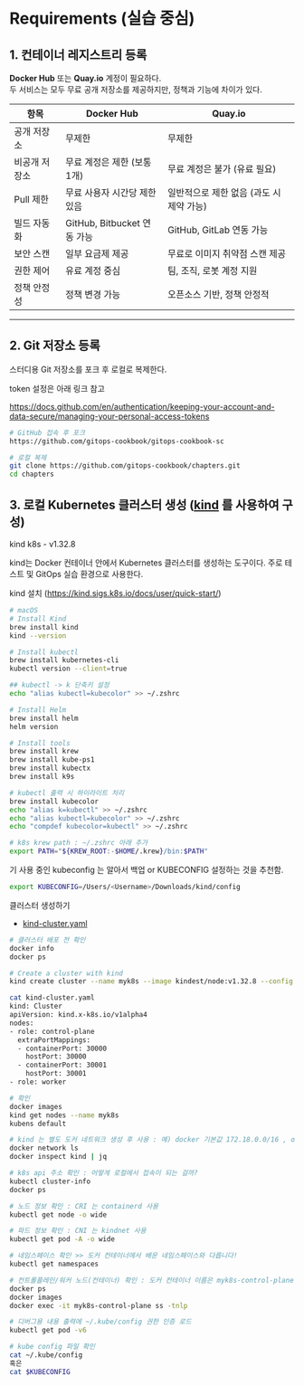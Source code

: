 # Requirements (실습 중심)

## 1. 컨테이너 레지스트리 등록
**Docker Hub** 또는 **Quay.io** 계정이 필요하다.  
두 서비스는 모두 무료 공개 저장소를 제공하지만, 정책과 기능에 차이가 있다.

| 항목    | Docker Hub | Quay.io |
|--------|-------------|---------|
| 공개 저장소 | 무제한 | 무제한 |
| 비공개 저장소 | 무료 계정은 제한 (보통 1개) | 무료 계정은 불가 (유료 필요) |
| Pull 제한 | 무료 사용자 시간당 제한 있음 | 일반적으로 제한 없음 (과도 시 제약 가능) |
| 빌드 자동화 | GitHub, Bitbucket 연동 가능 | GitHub, GitLab 연동 가능 |
| 보안 스캔 | 일부 요금제 제공 | 무료로 이미지 취약점 스캔 제공 |
| 권한 제어 | 유료 계정 중심 | 팀, 조직, 로봇 계정 지원 |
| 정책 안정성 | 정책 변경 가능 | 오픈소스 기반, 정책 안정적 |

---

## 2. Git 저장소 등록
스터디용 Git 저장소를 포크 후 로컬로 복제한다.

token 설정은 아래 링크 참고

https://docs.github.com/en/authentication/keeping-your-account-and-data-secure/managing-your-personal-access-tokens


```bash
# GitHub 접속 후 포크
https://github.com/gitops-cookbook/gitops-cookbook-sc

# 로컬 복제
git clone https://github.com/gitops-cookbook/chapters.git
cd chapters
```

## 3. 로컬 Kubernetes 클러스터 생성 ([kind](https://kind.sigs.k8s.io/) 를 사용하여 구성)
kind k8s - v1.32.8

kind는 Docker 컨테이너 안에서 Kubernetes 클러스터를 생성하는 도구이다.
주로 테스트 및 GitOps 실습 환경으로 사용한다.

kind 설치 (https://kind.sigs.k8s.io/docs/user/quick-start/)
```bash
# macOS
# Install Kind
brew install kind
kind --version

# Install kubectl
brew install kubernetes-cli
kubectl version --client=true

## kubectl -> k 단축키 설정
echo "alias kubectl=kubecolor" >> ~/.zshrc

# Install Helm
brew install helm
helm version

# Install tools
brew install krew
brew install kube-ps1
brew install kubectx
brew install k9s

# kubectl 출력 시 하이라이트 처리
brew install kubecolor
echo "alias k=kubectl" >> ~/.zshrc
echo "alias kubectl=kubecolor" >> ~/.zshrc
echo "compdef kubecolor=kubectl" >> ~/.zshrc

# k8s krew path : ~/.zshrc 아래 추가
export PATH="${KREW_ROOT:-$HOME/.krew}/bin:$PATH"
```

기 사용 중인 kubeconfig 는 알아서 백업 or KUBECONFIG 설정하는 것을 추천함.
```bash
export KUBECONFIG=/Users/<Username>/Downloads/kind/config
```

클러스터 생성하기
- [kind-cluster.yaml](./assets/kind-cluster.yaml)

```bash
# 클러스터 배포 전 확인
docker info
docker ps

# Create a cluster with kind
kind create cluster --name myk8s --image kindest/node:v1.32.8 --config kind-cluster.yaml

cat kind-cluster.yaml
kind: Cluster
apiVersion: kind.x-k8s.io/v1alpha4
nodes:
- role: control-plane
  extraPortMappings:
  - containerPort: 30000
    hostPort: 30000
  - containerPort: 30001
    hostPort: 30001
- role: worker

# 확인
docker images
kind get nodes --name myk8s
kubens default

# kind 는 별도 도커 네트워크 생성 후 사용 : 예) docker 기본값 172.18.0.0/16 , orbstack 192.168.97.0/24
docker network ls
docker inspect kind | jq

# k8s api 주소 확인 : 어떻게 로컬에서 접속이 되는 걸까?
kubectl cluster-info
docker ps

# 노드 정보 확인 : CRI 는 containerd 사용
kubectl get node -o wide

# 파드 정보 확인 : CNI 는 kindnet 사용
kubectl get pod -A -o wide

# 네임스페이스 확인 >> 도커 컨테이너에서 배운 네임스페이스와 다릅니다!
kubectl get namespaces

# 컨트롤플레인/워커 노드(컨테이너) 확인 : 도커 컨테이너 이름은 myk8s-control-plane , myk8s-worker 임을 확인
docker ps
docker images
docker exec -it myk8s-control-plane ss -tnlp

# 디버그용 내용 출력에 ~/.kube/config 권한 인증 로드
kubectl get pod -v6

# kube config 파일 확인
cat ~/.kube/config
혹은
cat $KUBECONFIG
```


